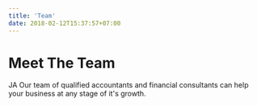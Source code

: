 ```yaml
---
title: 'Team'
date: 2018-02-12T15:37:57+07:00
---
```


# Meet The Team

JA Our team of qualified accountants and financial consultants can help your business at any stage of it's growth.